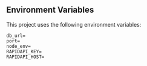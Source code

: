 ## Environment Variables

This project uses the following environment variables:

```env
db_url=
port=
node_env=
RAPIDAPI_KEY=
RAPIDAPI_HOST=
